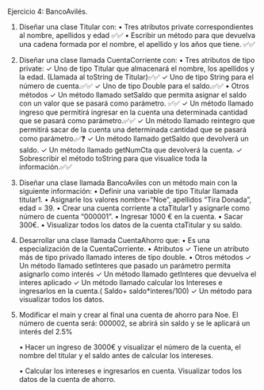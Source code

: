 Ejercicio 4: BancoAvilés.

1. Diseñar una clase Titular con:
        • Tres atributos private correspondientes al nombre, apellidos y edad ✅✅
        • Escribir un método para que devuelva una cadena formada por el nombre, el apellido y
        los años que tiene. ✅✅


2. Diseñar una clase llamada CuentaCorriente con:
    • Tres atributos de tipo private:
        ✓ Uno de tipo Titular que almacenará el nombre, los apellidos y la edad. 
            (Llamada al toString de Titular)✅✅
        ✓ Uno de tipo String para el número de cuenta.✅✅
        ✓ Uno de tipo Double para el saldo.✅✅
    • Otros métodos
        ✓ Un método llamado setSaldo que permita asignar el saldo con un valor que se pasará como parámetro. ✅✅
        ✓ Un método llamado ingreso que permitirá ingresar en la cuenta una determinada cantidad que se pasará como parámetro.✅✅
        ✓ Un método llamado reintegro que permitirá sacar de la cuenta una determinada
        cantidad que se pasará como parámetro.✅❓
        ✓ Un método llamado getSaldo que devolverá un saldo.
        ✓ Un método llamado getNumCta que devolverá la cuenta.
        ✓ Sobrescribir el método toString para que visualice toda la información.✅✅


3. Diseñar una clase llamada BancoAviles con un método main con la siguiente información:
    • Definir una variable de tipo Titular llamada titular1.
    • Asignarle los valores nombre=”Noe”, apellidos “Tira Donada”, edad = 39.
    • Crear una cuenta corriente a ctaTitular1 y asignarle como número de cuenta “000001”.
    • Ingresar 1000 € en la cuenta.
    • Sacar 300€.
    • Visualizar todos los datos de la cuenta ctaTitular y su saldo.

4. Desarrollar una clase llamada CuentaAhorro que:
    • Es una especialización de la CuentaCorriente.
    • Atributos
        ✓ Tiene un atributo más de tipo privado llamado interes de tipo double.
    • Otros métodos
        ✓ Un método llamado setInteres que pasado un parámetro permita asignarlo como
        interés
        ✓ Un método llamado getInteres que devuelva el interes aplicado
        ✓ Un método llamado calcular los Intereses e ingresarlos en la cuenta.( Saldo+
        saldo*interes/100)
        ✓ Un método para visualizar todos los datos.

5. Modificar el main y crear al final una cuenta de ahorro para Noe. 
    El número de cuenta será: 000002, se abrirá sin saldo y se le aplicará un interés del 2.5%
    
    • Hacer un ingreso de 3000€ y visualizar el número de la cuenta, el nombre del titular y el
    saldo antes de calcular los intereses.
    
    • Calcular los intereses e ingresarlos en cuenta. Visualizar todos los datos de la cuenta de
    ahorro.